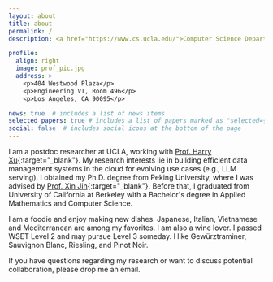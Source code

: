 ```yaml
---
layout: about
title: about
permalink: /
description: <a href="https://www.cs.ucla.edu/">Computer Science Department</a>.  <a href="https://www.ucla.edu/">UCLA</a>. 

profile:
  align: right
  image: prof_pic.jpg
  address: >
    <p>404 Westwood Plaza</p>
    <p>Engineering VI, Room 496</p>
    <p>Los Angeles, CA 90095</p>

news: true  # includes a list of news items
selected_papers: true # includes a list of papers marked as "selected={true}"
social: false  # includes social icons at the bottom of the page
---
```

I am a postdoc researcher at UCLA, working with [Prof. Harry Xu](https://web.cs.ucla.edu/~harryxu/){:target="\_blank"}. My research interests lie in building efficient data management systems in the cloud for evolving use cases (e.g., LLM serving). I obtained my Ph.D. degree from Peking University, where I was advised by [Prof. Xin Jin](https://xinjin.github.io/index.html){:target="\_blank"}. Before that, I graduated from University of California at Berkeley with a Bachelor's degree in Applied Mathematics and Computer Science.

I am a foodie and enjoy making new dishes. Japanese, Italian, Vietnamese and Mediterranean are among my favorites. I am also a wine lover. I passed WSET Level 2 and may pursue Level 3 someday. I like Gewürztraminer, Sauvignon Blanc, Riesling, and Pinot Noir.

If you have questions regarding my research or want to discuss potential collaboration, please drop me an email.

